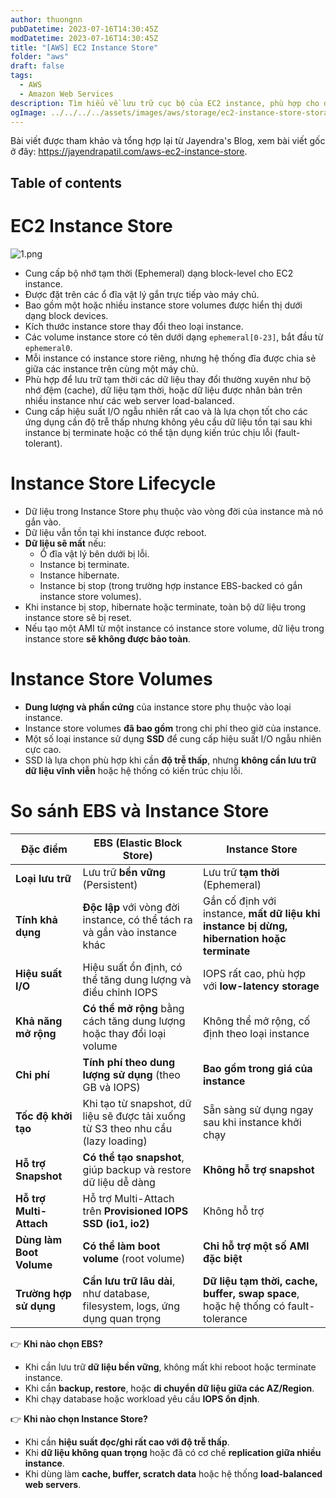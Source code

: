 ```yaml
---
author: thuongnn
pubDatetime: 2023-07-16T14:30:45Z
modDatetime: 2023-07-16T14:30:45Z
title: "[AWS] EC2 Instance Store"
folder: "aws"
draft: false
tags:
  - AWS
  - Amazon Web Services
description: Tìm hiểu về lưu trữ cục bộ của EC2 instance, phù hợp cho dữ liệu tạm thời và hiệu suất cao.
ogImage: ../../../../assets/images/aws/storage/ec2-instance-store-storage/1.png
---
```


Bài viết được tham khảo và tổng hợp lại từ Jayendra's Blog, xem bài viết gốc ở đây: https://jayendrapatil.com/aws-ec2-instance-store.

## Table of contents

# EC2 Instance Store

![1.png](@/assets/images/aws/storage/ec2-instance-store-storage/1.png)

- Cung cấp bộ nhớ tạm thời (Ephemeral) dạng block-level cho EC2 instance.
- Được đặt trên các ổ đĩa vật lý gắn trực tiếp vào máy chủ.
- Bao gồm một hoặc nhiều instance store volumes được hiển thị dưới dạng block devices.
- Kích thước instance store thay đổi theo loại instance.
- Các volume instance store có tên dưới dạng `ephemeral[0-23]`, bắt đầu từ `ephemeral0`.
- Mỗi instance có instance store riêng, nhưng hệ thống đĩa được chia sẻ giữa các instance trên cùng một máy chủ.
- Phù hợp để lưu trữ tạm thời các dữ liệu thay đổi thường xuyên như bộ nhớ đệm (cache), dữ liệu tạm thời, hoặc dữ liệu được nhân bản trên nhiều instance như các web server load-balanced.
- Cung cấp hiệu suất I/O ngẫu nhiên rất cao và là lựa chọn tốt cho các ứng dụng cần độ trễ thấp nhưng không yêu cầu dữ liệu tồn tại sau khi instance bị terminate hoặc có thể tận dụng kiến trúc chịu lỗi (fault-tolerant).

# **Instance Store Lifecycle**

- Dữ liệu trong Instance Store phụ thuộc vào vòng đời của instance mà nó gắn vào.
- Dữ liệu vẫn tồn tại khi instance được reboot.
- **Dữ liệu sẽ mất** nếu:
  - Ổ đĩa vật lý bên dưới bị lỗi.
  - Instance bị terminate.
  - Instance hibernate.
  - Instance bị stop (trong trường hợp instance EBS-backed có gắn instance store volumes).
- Khi instance bị stop, hibernate hoặc terminate, toàn bộ dữ liệu trong instance store sẽ bị reset.
- Nếu tạo một AMI từ một instance có instance store volume, dữ liệu trong instance store **sẽ không được bảo toàn**.

# Instance Store Volumes

- **Dung lượng và phần cứng** của instance store phụ thuộc vào loại instance.
- Instance store volumes **đã bao gồm** trong chi phí theo giờ của instance.
- Một số loại instance sử dụng **SSD** để cung cấp hiệu suất I/O ngẫu nhiên cực cao.
- SSD là lựa chọn phù hợp khi cần **độ trễ thấp**, nhưng **không cần lưu trữ dữ liệu vĩnh viễn** hoặc hệ thống có kiến trúc chịu lỗi.

# So sánh **EBS** và **Instance Store**

| Đặc điểm                 | **EBS (Elastic Block Store)**                                                    | **Instance Store**                                                                         |
| ------------------------ | -------------------------------------------------------------------------------- | ------------------------------------------------------------------------------------------ |
| **Loại lưu trữ**         | Lưu trữ **bền vững** (Persistent)                                                | Lưu trữ **tạm thời** (Ephemeral)                                                           |
| **Tính khả dụng**        | **Độc lập** với vòng đời instance, có thể tách ra và gắn vào instance khác       | Gắn cố định với instance, **mất dữ liệu khi instance bị dừng, hibernation hoặc terminate** |
| **Hiệu suất I/O**        | Hiệu suất ổn định, có thể tăng dung lượng và điều chỉnh IOPS                     | IOPS rất cao, phù hợp với **low-latency storage**                                          |
| **Khả năng mở rộng**     | **Có thể mở rộng** bằng cách tăng dung lượng hoặc thay đổi loại volume           | Không thể mở rộng, cố định theo loại instance                                              |
| **Chi phí**              | **Tính phí theo dung lượng sử dụng** (theo GB và IOPS)                           | **Bao gồm trong giá của instance**                                                         |
| **Tốc độ khởi tạo**      | Khi tạo từ snapshot, dữ liệu sẽ được tải xuống từ S3 theo nhu cầu (lazy loading) | Sẵn sàng sử dụng ngay sau khi instance khởi chạy                                           |
| **Hỗ trợ Snapshot**      | **Có thể tạo snapshot**, giúp backup và restore dữ liệu dễ dàng                  | **Không hỗ trợ snapshot**                                                                  |
| **Hỗ trợ Multi-Attach**  | Hỗ trợ Multi-Attach trên **Provisioned IOPS SSD (io1, io2)**                     | Không hỗ trợ                                                                               |
| **Dùng làm Boot Volume** | **Có thể làm boot volume** (root volume)                                         | **Chỉ hỗ trợ một số AMI đặc biệt**                                                         |
| **Trường hợp sử dụng**   | **Cần lưu trữ lâu dài**, như database, filesystem, logs, ứng dụng quan trọng     | **Dữ liệu tạm thời, cache, buffer, swap space**, hoặc hệ thống có fault-tolerance          |

👉 **Khi nào chọn EBS?**

- Khi cần lưu trữ **dữ liệu bền vững**, không mất khi reboot hoặc terminate instance.
- Khi cần **backup, restore**, hoặc **di chuyển dữ liệu giữa các AZ/Region**.
- Khi chạy database hoặc workload yêu cầu **IOPS ổn định**.

👉 **Khi nào chọn Instance Store?**

- Khi cần **hiệu suất đọc/ghi rất cao với độ trễ thấp**.
- Khi **dữ liệu không quan trọng** hoặc đã có cơ chế **replication giữa nhiều instance**.
- Khi dùng làm **cache, buffer, scratch data** hoặc hệ thống **load-balanced web servers**.
